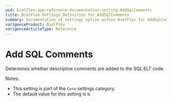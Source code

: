 ```yaml
---
uid: bimlflex-app-reference-documentation-setting-AddSqlComments
title: BimlFlex Settings Definition for AddSqlComments
summary: Documentation of settings option within BimlFlex for AddSqlComments
varigenceProduct: BimlFlex
varigenceArticleType: Reference
---
```


# Add SQL Comments

Determines whether descriptive comments are added to the SQL ELT code.

Notes:
* This setting is part of the `Core` settings category.
* The default value for this setting is `N`.